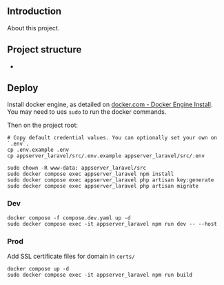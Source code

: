 ## Introduction
About this project.

## Project structure
-

## Deploy
Install docker engine, as detailed on [docker.com - Docker Engine Install](https://docs.docker.com/engine/install/ubuntu/#install-using-the-repository). You may need to ues `sudo` to run the docker commands.

Then on the project root:
```
# Copy default credential values. You can optionally set your own on `.env`.
cp .env.example .env
cp appserver_laravel/src/.env.example appserver_laravel/src/.env

sudo chown -R www-data: appserver_laravel/src
sudo docker compose exec appserver_laravel npm install
sudo docker compose exec appserver_laravel php artisan key:generate
sudo docker compose exec appserver_laravel php artisan migrate
```

### Dev
```
docker compose -f compose.dev.yaml up -d
sudo docker compose exec -it appserver_laravel npm run dev -- --host
```

### Prod
Add SSL certificate files for domain in `certs/`
```
docker compose up -d
sudo docker compose exec -it appserver_laravel npm run build
```
